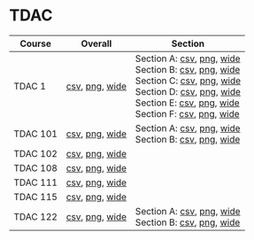 # TDAC

| Course | Overall | Section |
| ------ | ------- | ------- |
| TDAC 1 | [csv](https://github.com/UCSD-Historical-Enrollment-Data/2025Winter/blob/main/overall/TDAC%201.csv), [png](https://raw.githubusercontent.com/UCSD-Historical-Enrollment-Data/2025Winter/main/plot_overall/TDAC%201.png), [wide](https://raw.githubusercontent.com/UCSD-Historical-Enrollment-Data/2025Winter/main/plot_overall_wide/TDAC%201.png) | Section A: [csv](https://github.com/UCSD-Historical-Enrollment-Data/2025Winter/blob/main/section/TDAC%201_A.csv), [png](https://raw.githubusercontent.com/UCSD-Historical-Enrollment-Data/2025Winter/main/plot_section/TDAC%201_A.png), [wide](https://raw.githubusercontent.com/UCSD-Historical-Enrollment-Data/2025Winter/main/plot_section_wide/TDAC%201_A.png)<br>Section B: [csv](https://github.com/UCSD-Historical-Enrollment-Data/2025Winter/blob/main/section/TDAC%201_B.csv), [png](https://raw.githubusercontent.com/UCSD-Historical-Enrollment-Data/2025Winter/main/plot_section/TDAC%201_B.png), [wide](https://raw.githubusercontent.com/UCSD-Historical-Enrollment-Data/2025Winter/main/plot_section_wide/TDAC%201_B.png)<br>Section C: [csv](https://github.com/UCSD-Historical-Enrollment-Data/2025Winter/blob/main/section/TDAC%201_C.csv), [png](https://raw.githubusercontent.com/UCSD-Historical-Enrollment-Data/2025Winter/main/plot_section/TDAC%201_C.png), [wide](https://raw.githubusercontent.com/UCSD-Historical-Enrollment-Data/2025Winter/main/plot_section_wide/TDAC%201_C.png)<br>Section D: [csv](https://github.com/UCSD-Historical-Enrollment-Data/2025Winter/blob/main/section/TDAC%201_D.csv), [png](https://raw.githubusercontent.com/UCSD-Historical-Enrollment-Data/2025Winter/main/plot_section/TDAC%201_D.png), [wide](https://raw.githubusercontent.com/UCSD-Historical-Enrollment-Data/2025Winter/main/plot_section_wide/TDAC%201_D.png)<br>Section E: [csv](https://github.com/UCSD-Historical-Enrollment-Data/2025Winter/blob/main/section/TDAC%201_E.csv), [png](https://raw.githubusercontent.com/UCSD-Historical-Enrollment-Data/2025Winter/main/plot_section/TDAC%201_E.png), [wide](https://raw.githubusercontent.com/UCSD-Historical-Enrollment-Data/2025Winter/main/plot_section_wide/TDAC%201_E.png)<br>Section F: [csv](https://github.com/UCSD-Historical-Enrollment-Data/2025Winter/blob/main/section/TDAC%201_F.csv), [png](https://raw.githubusercontent.com/UCSD-Historical-Enrollment-Data/2025Winter/main/plot_section/TDAC%201_F.png), [wide](https://raw.githubusercontent.com/UCSD-Historical-Enrollment-Data/2025Winter/main/plot_section_wide/TDAC%201_F.png) |
| TDAC 101 | [csv](https://github.com/UCSD-Historical-Enrollment-Data/2025Winter/blob/main/overall/TDAC%20101.csv), [png](https://raw.githubusercontent.com/UCSD-Historical-Enrollment-Data/2025Winter/main/plot_overall/TDAC%20101.png), [wide](https://raw.githubusercontent.com/UCSD-Historical-Enrollment-Data/2025Winter/main/plot_overall_wide/TDAC%20101.png) | Section A: [csv](https://github.com/UCSD-Historical-Enrollment-Data/2025Winter/blob/main/section/TDAC%20101_A.csv), [png](https://raw.githubusercontent.com/UCSD-Historical-Enrollment-Data/2025Winter/main/plot_section/TDAC%20101_A.png), [wide](https://raw.githubusercontent.com/UCSD-Historical-Enrollment-Data/2025Winter/main/plot_section_wide/TDAC%20101_A.png)<br>Section B: [csv](https://github.com/UCSD-Historical-Enrollment-Data/2025Winter/blob/main/section/TDAC%20101_B.csv), [png](https://raw.githubusercontent.com/UCSD-Historical-Enrollment-Data/2025Winter/main/plot_section/TDAC%20101_B.png), [wide](https://raw.githubusercontent.com/UCSD-Historical-Enrollment-Data/2025Winter/main/plot_section_wide/TDAC%20101_B.png) |
| TDAC 102 | [csv](https://github.com/UCSD-Historical-Enrollment-Data/2025Winter/blob/main/overall/TDAC%20102.csv), [png](https://raw.githubusercontent.com/UCSD-Historical-Enrollment-Data/2025Winter/main/plot_overall/TDAC%20102.png), [wide](https://raw.githubusercontent.com/UCSD-Historical-Enrollment-Data/2025Winter/main/plot_overall_wide/TDAC%20102.png) |  |
| TDAC 108 | [csv](https://github.com/UCSD-Historical-Enrollment-Data/2025Winter/blob/main/overall/TDAC%20108.csv), [png](https://raw.githubusercontent.com/UCSD-Historical-Enrollment-Data/2025Winter/main/plot_overall/TDAC%20108.png), [wide](https://raw.githubusercontent.com/UCSD-Historical-Enrollment-Data/2025Winter/main/plot_overall_wide/TDAC%20108.png) |  |
| TDAC 111 | [csv](https://github.com/UCSD-Historical-Enrollment-Data/2025Winter/blob/main/overall/TDAC%20111.csv), [png](https://raw.githubusercontent.com/UCSD-Historical-Enrollment-Data/2025Winter/main/plot_overall/TDAC%20111.png), [wide](https://raw.githubusercontent.com/UCSD-Historical-Enrollment-Data/2025Winter/main/plot_overall_wide/TDAC%20111.png) |  |
| TDAC 115 | [csv](https://github.com/UCSD-Historical-Enrollment-Data/2025Winter/blob/main/overall/TDAC%20115.csv), [png](https://raw.githubusercontent.com/UCSD-Historical-Enrollment-Data/2025Winter/main/plot_overall/TDAC%20115.png), [wide](https://raw.githubusercontent.com/UCSD-Historical-Enrollment-Data/2025Winter/main/plot_overall_wide/TDAC%20115.png) |  |
| TDAC 122 | [csv](https://github.com/UCSD-Historical-Enrollment-Data/2025Winter/blob/main/overall/TDAC%20122.csv), [png](https://raw.githubusercontent.com/UCSD-Historical-Enrollment-Data/2025Winter/main/plot_overall/TDAC%20122.png), [wide](https://raw.githubusercontent.com/UCSD-Historical-Enrollment-Data/2025Winter/main/plot_overall_wide/TDAC%20122.png) | Section A: [csv](https://github.com/UCSD-Historical-Enrollment-Data/2025Winter/blob/main/section/TDAC%20122_A.csv), [png](https://raw.githubusercontent.com/UCSD-Historical-Enrollment-Data/2025Winter/main/plot_section/TDAC%20122_A.png), [wide](https://raw.githubusercontent.com/UCSD-Historical-Enrollment-Data/2025Winter/main/plot_section_wide/TDAC%20122_A.png)<br>Section B: [csv](https://github.com/UCSD-Historical-Enrollment-Data/2025Winter/blob/main/section/TDAC%20122_B.csv), [png](https://raw.githubusercontent.com/UCSD-Historical-Enrollment-Data/2025Winter/main/plot_section/TDAC%20122_B.png), [wide](https://raw.githubusercontent.com/UCSD-Historical-Enrollment-Data/2025Winter/main/plot_section_wide/TDAC%20122_B.png) |
